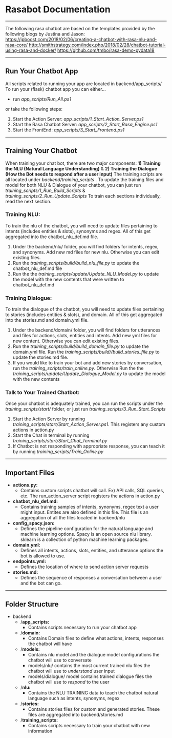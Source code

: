 # Rasabot Documentation
---
The following rasa chatbot are based on the templates provided by the following blogs by Justina and Jason:
https://jpboost.com/2018/02/06/creating-a-chatbot-with-rasa-nlu-and-rasa-core/
http://smithstrategy.com/index.php/2018/02/28/chatbot-tutorial-using-rasa-and-docker/
https://github.com/tmbo/rasa-demo-pydata18


---
## Run Your Chatbot App

All scripts related to running your app are located in backend/app_scripts/
To run your (flask) chatbot app you can either...

+ run *app_scripts/Run_All.ps1* 

or take the following steps:

1. Start the Action Server: *app_scripts/1_Start_Action_Server.ps1*
2. Start the Rasa Chatbot Server: *app_scripts/2_Start_Rasa_Engine.ps1*
3. Start the FrontEnd: *app_scripts/3_Start_Frontend.ps1*

---
## Training Your Chatbot

When training your chat bot, there are two major components: **1) Training the NLU (Natural Language Understanding)** & **2) Training the Dialogue (How the Bot needs to respond after a user input)**
The training scripts are all located under *backend/training_scripts* . To update the training files and model for both NLU & Dialogue of your chatbot, you can just run *training_scripts/1_Run_Build_Scripts* & *training_scripts/2_Run_Update_Scripts*
To train each sections individually, read the next section.

### Training NLU:
To train the nlu of the chatbot, you will need to update files pertaining to intents (includes entities & slots), synonyms and regex. All of this get aggregated into the chatbot_nlu_def.md file.
1. Under the backend/nlu/ folder, you will find folders for intents, regex, and synonyms. Add new md files for new nlu. Otherwise you can edit existing files.
2. Run the *training_scripts/build/build_nlu_file.py* to update the chatbot_nlu_def.md file
3. Run the the *training_scripts/update/Update_NLU_Model.py* to update the model with the new contents that were written to chatbot_nlu_def.md

### Training Dialogue:
To train the dialogue of the chatbot, you will need to update files pertaining to stories (includes entities & slots),  and domain. All of this get aggregated into the stories.md and domain.yml file.
1. Under the backend/domain/ folder, you will find folders for utterances and files for actions, slots, entities and intents. Add new yml files for new content. Otherwise you can edit existing files.
2. Run the *training_scripts/build/build_domain_file.py* to update the domain.yml file. Run the *training_scripts/build//build_stories_file.py* to update the stories.md file.
3. If you would like to train your bot and add new stories by conversation, run the *training_scripts/train_online.py*. Otherwise Run the the *training_scripts/update/Update_Dialogue_Model.py* to update the model with the new contents

### Talk to Your Trained Chatbot:
Once your chatbot is adequately trained, you can run the scripts under the *training_scripts/start/* folder, or just run *training_scripts/3_Run_Start_Scripts*

1. Start the Action Server by running *training_scripts/start/Start_Action_Server.ps1*. This registers any custom actions in action.py
2. Start the Chat in terminal by running *training_scripts/start/Start_Chat_Terminal.py*
3. If Chatbot is not responding with appropriate response, you can teach it by running *training_scripts/Train_Online.py*

---

## Important Files

+ **actions.py:** 
    + Contains custom scripts chatbot will call. Ex) API calls, SQL queries, etc.  The run_action_server script registers the actions in action.py
+ **chatbot_nlu_def.md:** 
    + Contains training samples of intents, synonyms, regex text a user might input. Entites are also defined in this file. This file is an aggregation of all the files located in backend/nlu
+ **config_spacy.json:**
    + Defines the pipeline configuration for the natural language and machine learning options. Spacy is an open source nlu library. sklearn is a collection of python machine learning packages.
+ **domain.yml:**
    + Defines all intents, actions, slots, entities, and utterance options the bot is allowed to use.
+ **endpoints.yml:**
    + Defines the location of where to send action server requests
+ **stories.md:**
    + Defines the sequence of responses a conversation between a user and the bot can go.

---

## Folder Structure
+ backend
    - /**app_scripts:**
        + Contains scripts necessary to run your chatbot app
    - /**domain:** 
        + Contains Domain files to define what actions, intents, responses the chatbot will have
    - /**models:**
        + Contains nlu model and the dialogue model configurations the chatbot will use to conversate
        + models/nlu/ contains the most current trained nlu files the chatbot will use to *understand* user input
        + models/dialogue/ model contains trained dialogue files the chatbot will use to *respond* to the user
    - /**nlu:**
        + Contains the NLU TRAINING data to teach the chatbot natural language such as intents, synonyms, regex
    - /**stories:**
        + Contains stories files for custom and generated stories. These files are aggregated into backend/stories.md
    - /**training_scripts:**
        + Contains scripts necessary to train your chatbot with new information

